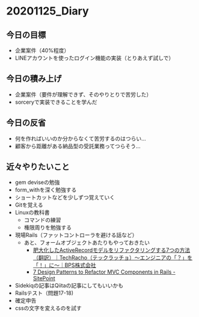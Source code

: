 # 20201125_Diary

## 今日の目標

- 企業案件（40%程度）
- LINEアカウントを使ったログイン機能の実装（とりあえず試しで）

## 今日の積み上げ

- 企業案件（要件が理解できず、そのやりとりで苦労した）
- sorceryで実装できることを学んだ

## 今日の反省

- 何を作ればいいのか分からなくて苦労するのはつらい...  
- 顧客から距離がある納品型の受託業務ってつらそう...  

## 近々やりたいこと

- gem deviseの勉強
- form_withを深く勉強する
- ショートカットなどを少しずつ覚えていく
- Gitを覚える
- Linuxの教科書
  - コマンドの練習
  - 権限周りを勉強する
- 現場Rails（ファットコントローラを避ける話など）
  - あと、フォームオブジェクトあたりもやっておきたい
    - [肥大化したActiveRecordモデルをリファクタリングする7つの方法（翻訳）｜TechRacho（テックラッチョ）〜エンジニアの「？」を「！」に〜｜BPS株式会社](https://techracho.bpsinc.jp/hachi8833/2013_11_19/14738)
    - [7 Design Patterns to Refactor MVC Components in Rails \- SitePoint](https://www.sitepoint.com/7-design-patterns-to-refactor-mvc-components-in-rails/)
- Sidekiqの記事はQiitaの記事にしてもいいかも
- Railsテスト（問題17-18)
- 確定申告
- cssの文字を変えるのを試す